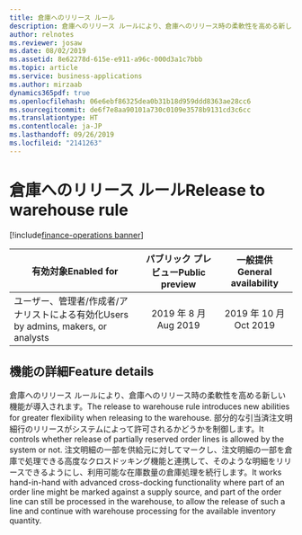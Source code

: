 ```yaml
---
title: 倉庫へのリリース ルール
description: 倉庫へのリリース ルールにより、倉庫へのリリース時の柔軟性を高める新しい機能が導入されます。 部分的な引当済注文明細行のリリースがシステムによって許可されるかどうかを制御します。
author: relnotes
ms.reviewer: josaw
ms.date: 08/02/2019
ms.assetid: 8e62278d-615e-e911-a96c-000d3a1c7bbb
ms.topic: article
ms.service: business-applications
ms.author: mirzaab
dynamics365pdf: true
ms.openlocfilehash: 06e6ebf86325dea0b31b18d959ddd8363ae28cc6
ms.sourcegitcommit: de6f7e8aa90101a730c0109e3578b9131cd3c6cc
ms.translationtype: HT
ms.contentlocale: ja-JP
ms.lasthandoff: 09/26/2019
ms.locfileid: "2141263"
---
```

# <a name="release-to-warehouse-rule"></a><span data-ttu-id="ca495-104">倉庫へのリリース ルール</span><span class="sxs-lookup"><span data-stu-id="ca495-104">Release to warehouse rule</span></span>
[!include[finance-operations banner](../includes/finance-operations.md)]

| <span data-ttu-id="ca495-105">有効対象</span><span class="sxs-lookup"><span data-stu-id="ca495-105">Enabled for</span></span>    |  <span data-ttu-id="ca495-106">パブリック プレビュー</span><span class="sxs-lookup"><span data-stu-id="ca495-106">Public preview</span></span> | <span data-ttu-id="ca495-107">一般提供</span><span class="sxs-lookup"><span data-stu-id="ca495-107">General availability</span></span> | 
| ---------- | :----------: |:----------: |
|<span data-ttu-id="ca495-108">ユーザー、管理者/作成者/アナリストによる有効化</span><span class="sxs-lookup"><span data-stu-id="ca495-108">Users by admins, makers, or analysts</span></span>|<span data-ttu-id="ca495-109">2019 年 8 月</span><span class="sxs-lookup"><span data-stu-id="ca495-109">Aug 2019</span></span>| <span data-ttu-id="ca495-110">2019 年 10 月</span><span class="sxs-lookup"><span data-stu-id="ca495-110">Oct 2019</span></span>|






## <a name="feature-details"></a><span data-ttu-id="ca495-111">機能の詳細</span><span class="sxs-lookup"><span data-stu-id="ca495-111">Feature details</span></span>
<!--feature detail start -->
<span data-ttu-id="ca495-112">倉庫へのリリース ルールにより、倉庫へのリリース時の柔軟性を高める新しい機能が導入されます。</span><span class="sxs-lookup"><span data-stu-id="ca495-112">The release to warehouse rule introduces new abilities for greater flexibility when releasing to the warehouse.</span></span> <span data-ttu-id="ca495-113">部分的な引当済注文明細行のリリースがシステムによって許可されるかどうかを制御します。</span><span class="sxs-lookup"><span data-stu-id="ca495-113">It controls whether release of partially reserved order lines is allowed by the system or not.</span></span> <span data-ttu-id="ca495-114">注文明細の一部を供給元に対してマークし、注文明細の一部を倉庫で処理できる高度なクロスドッキング機能と連携して、そのような明細をリリースできるようにし、利用可能な在庫数量の倉庫処理を続行します。</span><span class="sxs-lookup"><span data-stu-id="ca495-114">It works hand-in-hand with advanced cross-docking functionality where part of an order line might be marked against a supply source, and part of the order line can still be processed in the warehouse, to allow the release of such a line and continue with warehouse processing for the available inventory quantity.</span></span>
<!--feature detail end -->











